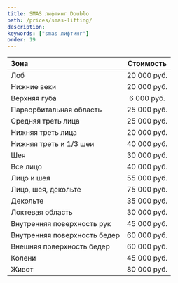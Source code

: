 ```yaml
---
title: SMAS лифтинг Doublo
path: /prices/smas-lifting/
description:
keywords: ["smas лифтинг"]
order: 19
---
```



| Зона                         |  Стоимость  |
|:-----------------------------|:-----------:|
| Лоб                          | 20 000 руб. |
| Нижние веки                  | 20 000 руб. |
| Верхняя губа                 | 6 000 руб.  |
| Параорбитальная область      | 25 000 руб. |
| Средняя треть лица           | 25 000 руб. |
| Нижняя треть лица            | 20 000 руб. |
| Нижняя треть и 1/3 шеи       | 40 000 руб. |
| Шея                          | 30 000 руб. |
| Все лицо                     | 40 000 руб. |
| Лицо и шея                   | 55 000 руб. |
| Лицо, шея, декольте          | 75 000 руб. |
| Декольте                     | 35 000 руб. |
| Локтевая область             | 30 000 руб. |
| Внутренняя поверхность рук   | 45 000 руб. |
| Внутренняя поверхность бедер | 60 000 руб. |
| Внешняя поверхность бедер    | 60 000 руб. |
| Колени                       | 45 000 руб. |
| Живот                        | 80 000 руб. |
